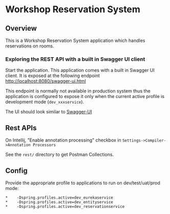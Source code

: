 
# Workshop Reservation System

## Overview

This is a Workshop Reservation System application which handles reservations on rooms.


### Exploring the REST API with a built in Swagger UI client

Start the application. This application comes with a built in Swagger UI client. It is exposed at the following endpoint [http://localhost:8080/swagger-ui.html](http://localhost:8080/swagger-ui.html)

This endpoint is normally not available in production system thus the application is configured to expose it only when the current active profile is development mode (`dev_xxxservice`). 

The UI should look similar to [Swagger-UI](src/main/resources/images/Swagger-UI.png)



## Rest APIs

On Intellij, "Enable annotation processing" checkbox in `Settings->Compiler->Annotation Processors`

See the `rest/` directory to get Postman Collections.


## Config

Provide the appropriate profile to applications to run on dev/test/uat/prod mode:
```
*    -Dspring.profiles.active=dev_eurekaservice
*    -Dspring.profiles.active=dev_entityservice
*    -Dspring.profiles.active=dev_reservationservice
```

